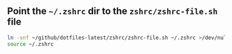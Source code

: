 ## Point the `~/.zshrc` dir to the `zshrc/zshrc-file.sh` file

```bash
ln -snf ~/github/dotfiles-latest/zshrc/zshrc-file.sh ~/.zshrc >/dev/null 2>&1
source ~/.zshrc
```
